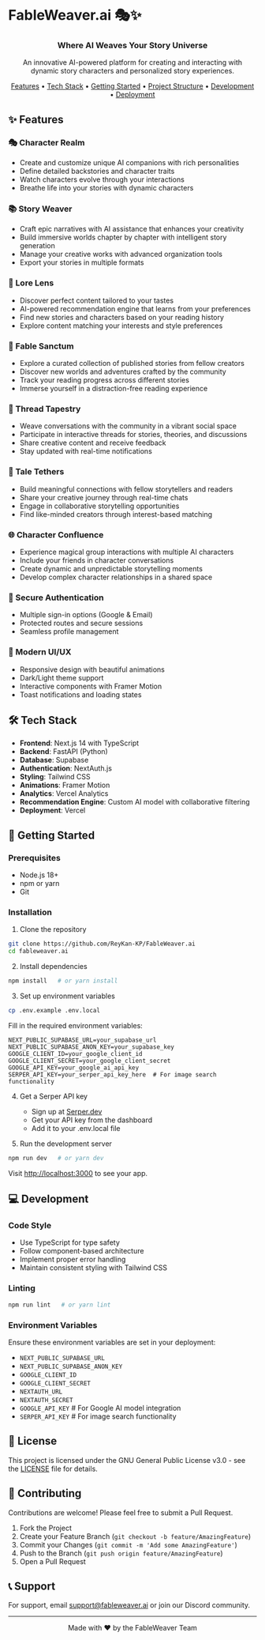 # FableWeaver.ai 🎭✨

<p align="center">
  <h3 align="center">Where AI Weaves Your Story Universe</h3>
  <p align="center">An innovative AI-powered platform for creating and interacting with dynamic story characters and personalized story experiences.</p>
</p>

<p align="center">
  <a href="#features">Features</a> •
  <a href="#tech-stack">Tech Stack</a> •
  <a href="#getting-started">Getting Started</a> •
  <a href="#project-structure">Project Structure</a> •
  <a href="#development">Development</a> •
  <a href="#deployment">Deployment</a>
</p>

## ✨ Features

### 🎭 Character Realm
- Create and customize unique AI companions with rich personalities
- Define detailed backstories and character traits
- Watch characters evolve through your interactions
- Breathe life into your stories with dynamic characters

### 📚 Story Weaver
- Craft epic narratives with AI assistance that enhances your creativity
- Build immersive worlds chapter by chapter with intelligent story generation
- Manage your creative works with advanced organization tools
- Export your stories in multiple formats

### 🔮 Lore Lens
- Discover perfect content tailored to your tastes
- AI-powered recommendation engine that learns from your preferences
- Find new stories and characters based on your reading history
- Explore content matching your interests and style preferences

### 📖 Fable Sanctum
- Explore a curated collection of published stories from fellow creators
- Discover new worlds and adventures crafted by the community
- Track your reading progress across different stories
- Immerse yourself in a distraction-free reading experience

### 🧵 Thread Tapestry
- Weave conversations with the community in a vibrant social space
- Participate in interactive threads for stories, theories, and discussions
- Share creative content and receive feedback
- Stay updated with real-time notifications

### 🤝 Tale Tethers
- Build meaningful connections with fellow storytellers and readers
- Share your creative journey through real-time chats
- Engage in collaborative storytelling opportunities
- Find like-minded creators through interest-based matching

### 🌐 Character Confluence
- Experience magical group interactions with multiple AI characters
- Include your friends in character conversations
- Create dynamic and unpredictable storytelling moments
- Develop complex character relationships in a shared space

### 🔐 Secure Authentication
- Multiple sign-in options (Google & Email)
- Protected routes and secure sessions
- Seamless profile management

### 💫 Modern UI/UX
- Responsive design with beautiful animations
- Dark/Light theme support
- Interactive components with Framer Motion
- Toast notifications and loading states

## 🛠 Tech Stack

- **Frontend**: Next.js 14 with TypeScript
- **Backend**: FastAPI (Python)
- **Database**: Supabase
- **Authentication**: NextAuth.js
- **Styling**: Tailwind CSS
- **Animations**: Framer Motion
- **Analytics**: Vercel Analytics
- **Recommendation Engine**: Custom AI model with collaborative filtering
- **Deployment**: Vercel

## 🚀 Getting Started

### Prerequisites

- Node.js 18+
- npm or yarn
- Git

### Installation

1. Clone the repository
```bash
git clone https://github.com/ReyKan-KP/FableWeaver.ai
cd fableweaver.ai
```


2. Install dependencies
```bash
npm install   # or yarn install
```

3. Set up environment variables
```bash
cp .env.example .env.local
```
Fill in the required environment variables:
```env
NEXT_PUBLIC_SUPABASE_URL=your_supabase_url
NEXT_PUBLIC_SUPABASE_ANON_KEY=your_supabase_key
GOOGLE_CLIENT_ID=your_google_client_id
GOOGLE_CLIENT_SECRET=your_google_client_secret
GOOGLE_API_KEY=your_google_ai_api_key
SERPER_API_KEY=your_serper_api_key_here  # For image search functionality
```

4. Get a Serper API key
   - Sign up at [Serper.dev](https://serper.dev/)
   - Get your API key from the dashboard
   - Add it to your .env.local file

5. Run the development server
```bash
npm run dev   # or yarn dev
```

Visit [http://localhost:3000](http://localhost:3000) to see your app.

<!-- ## 📁 Project Structure

```
├── app/
│   ├── (authenticated)/     # Protected routes
│   ├── (unauthenticated)/  # Public routes
│   ├── (auth)/             # Auth routes
│   ├── api/                # API endpoints
│   ├── types/              # Type definitions
│   ├── layout.tsx          # Root layout
│   └── globals.css         # Global styles
├── components/
│   ├── ui/                 # UI components
│   ├── layout/            # Layout components
│   ├── providers/         # Context providers
│   ├── recommendation-form.tsx  # Recommendation system UI
│   ├── watched-anime-list.tsx   # User's watch history
│   └── [feature].tsx      # Feature components
└── lib/
    ├── auth.ts            # Auth config
    ├── supabase.ts        # Database config
    ├── types.ts           # Shared types
    ├── recommendation.ts  # Recommendation engine logic
    └── utils.ts           # Utilities
``` -->

## 💻 Development

### Code Style
- Use TypeScript for type safety
- Follow component-based architecture
- Implement proper error handling
- Maintain consistent styling with Tailwind CSS

### Linting
```bash
npm run lint   # or yarn lint
```

### Environment Variables

Ensure these environment variables are set in your deployment:

- `NEXT_PUBLIC_SUPABASE_URL`
- `NEXT_PUBLIC_SUPABASE_ANON_KEY`
- `GOOGLE_CLIENT_ID`
- `GOOGLE_CLIENT_SECRET`
- `NEXTAUTH_URL`
- `NEXTAUTH_SECRET`
- `GOOGLE_API_KEY`       # For Google AI model integration
- `SERPER_API_KEY`       # For image search functionality

## 📄 License

This project is licensed under the GNU General Public License v3.0 - see the [LICENSE](LICENSE) file for details.

## 🤝 Contributing

Contributions are welcome! Please feel free to submit a Pull Request.

1. Fork the Project
2. Create your Feature Branch (`git checkout -b feature/AmazingFeature`)
3. Commit your Changes (`git commit -m 'Add some AmazingFeature'`)
4. Push to the Branch (`git push origin feature/AmazingFeature`)
5. Open a Pull Request

## 📞 Support

For support, email support@fableweaver.ai or join our Discord community.

---

<p align="center">Made with ❤️ by the FableWeaver Team</p>
